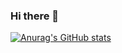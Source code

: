 ### Hi there 👋

[![Anurag's GitHub stats](https://github-readme-stats.vercel.app/api?username=clarissarjtai)](https://github.com/anuraghazra/github-readme-stats)

<!--
**clarissarjtai/clarissarjtai** is a ✨ _special_ ✨ repository because its `README.md` (this file) appears on your GitHub profile.

Here are some ideas to get you started:

- 🔭 I’m currently working on ...
- 🌱 I’m currently learning ...
- 👯 I’m looking to collaborate on ...
- 🤔 I’m looking for help with ...
- 💬 Ask me about ...
- 📫 How to reach me: ...
- 😄 Pronouns: ...
- ⚡ Fun fact: ...
-->
